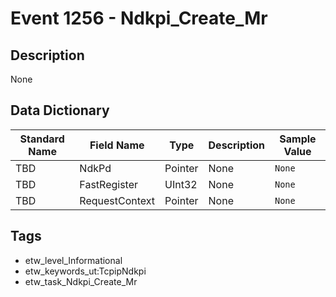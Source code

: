 # Event 1256 - Ndkpi_Create_Mr

## Description
None

## Data Dictionary
|Standard Name|Field Name|Type|Description|Sample Value|
|---|---|---|---|---|
|TBD|NdkPd|Pointer|None|`None`|
|TBD|FastRegister|UInt32|None|`None`|
|TBD|RequestContext|Pointer|None|`None`|

## Tags
* etw_level_Informational
* etw_keywords_ut:TcpipNdkpi
* etw_task_Ndkpi_Create_Mr